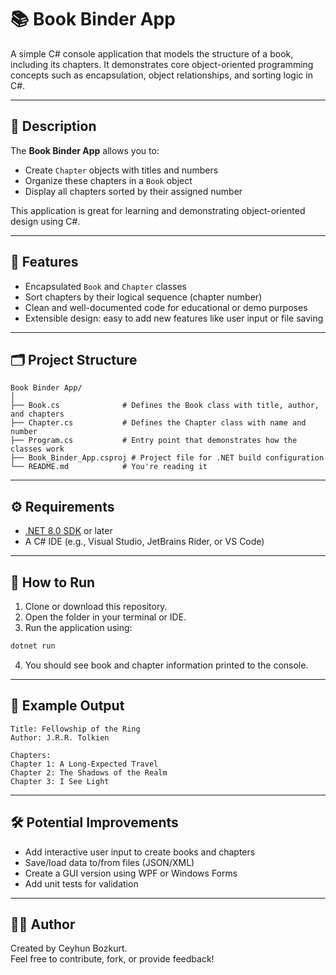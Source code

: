 # 📚 Book Binder App

A simple C# console application that models the structure of a book, including its chapters. It demonstrates core object-oriented programming concepts such as encapsulation, object relationships, and sorting logic in C#.

---

## 🚀 Description

The **Book Binder App** allows you to:

- Create `Chapter` objects with titles and numbers
- Organize these chapters in a `Book` object
- Display all chapters sorted by their assigned number

This application is great for learning and demonstrating object-oriented design using C#.

---

## 🧩 Features

- Encapsulated `Book` and `Chapter` classes
- Sort chapters by their logical sequence (chapter number)
- Clean and well-documented code for educational or demo purposes
- Extensible design: easy to add new features like user input or file saving

---

## 🗂️ Project Structure

```
Book Binder App/
│
├── Book.cs              # Defines the Book class with title, author, and chapters
├── Chapter.cs           # Defines the Chapter class with name and number
├── Program.cs           # Entry point that demonstrates how the classes work
├── Book_Binder_App.csproj # Project file for .NET build configuration
└── README.md            # You're reading it
```

---

## ⚙️ Requirements

- [.NET 8.0 SDK](https://dotnet.microsoft.com/download) or later
- A C# IDE (e.g., Visual Studio, JetBrains Rider, or VS Code)

---

## 🧪 How to Run

1. Clone or download this repository.
2. Open the folder in your terminal or IDE.
3. Run the application using:

```bash
dotnet run
```

4. You should see book and chapter information printed to the console.

---

## 📌 Example Output

```
Title: Fellowship of the Ring
Author: J.R.R. Tolkien

Chapters:
Chapter 1: A Long-Expected Travel
Chapter 2: The Shadows of the Realm
Chapter 3: I See Light
```

---

## 🛠️ Potential Improvements

- Add interactive user input to create books and chapters
- Save/load data to/from files (JSON/XML)
- Create a GUI version using WPF or Windows Forms
- Add unit tests for validation

---

## 👨‍💻 Author

Created by Ceyhun Bozkurt.  
Feel free to contribute, fork, or provide feedback!
